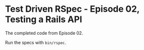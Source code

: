 # Test Driven RSpec - Episode 02, Testing a Rails API

The completed code from Episode 02.

Run the specs with `bin/rspec`.
